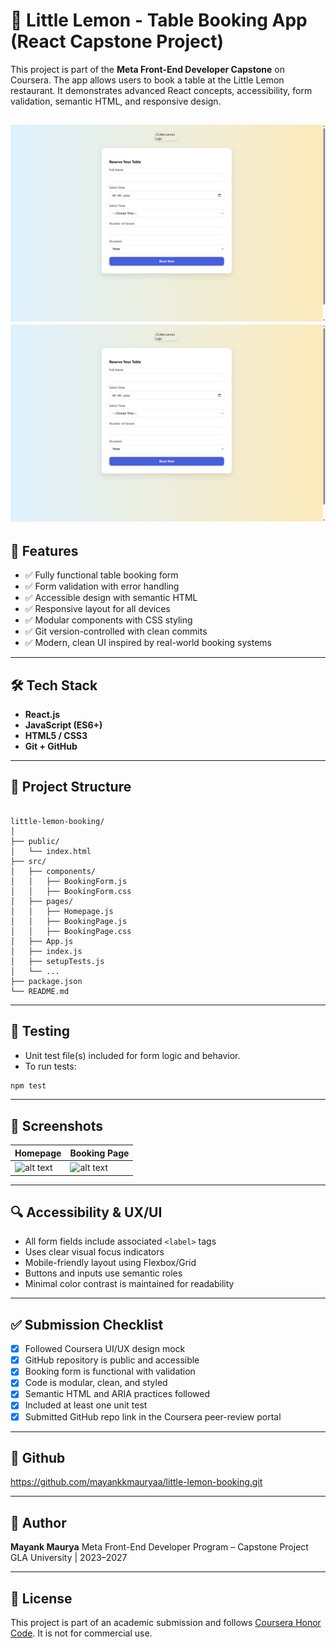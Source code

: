 # 🍋 Little Lemon - Table Booking App (React Capstone Project)

This project is part of the **Meta Front-End Developer Capstone** on Coursera. The app allows users to book a table at the Little Lemon restaurant. It demonstrates advanced React concepts, accessibility, form validation, semantic HTML, and responsive design.

 <!-- Replace with actual screenshot if needed -->
![alt text](image.png)
![alt text](image-1.png)
---

## 🚀 Features

- ✅ Fully functional table booking form
- ✅ Form validation with error handling
- ✅ Accessible design with semantic HTML
- ✅ Responsive layout for all devices
- ✅ Modular components with CSS styling
- ✅ Git version-controlled with clean commits
- ✅ Modern, clean UI inspired by real-world booking systems

---

## 🛠️ Tech Stack

- **React.js**
- **JavaScript (ES6+)**
- **HTML5 / CSS3**
- **Git + GitHub**

---

## 📁 Project Structure

```

little-lemon-booking/
│
├── public/
│   └── index.html
├── src/
│   ├── components/
│   │   ├── BookingForm.js
│   │   ├── BookingForm.css
│   ├── pages/
│   │   ├── Homepage.js
│   │   ├── BookingPage.js
│   │   ├── BookingPage.css
│   ├── App.js
│   ├── index.js
│   ├── setupTests.js
│   └── ...
├── package.json
└── README.md

````

---

## 🧪 Testing

- Unit test file(s) included for form logic and behavior.
- To run tests:

```bash
npm test
````

---

## 📸 Screenshots

| Homepage                                                        | Booking Page                                                          |
| --------------------------------------------------------------- | --------------------------------------------------------------------- |
|![alt text](image-3.png) | ![alt text](image-4.png) |

---

## 🔍 Accessibility & UX/UI

* All form fields include associated `<label>` tags
* Uses clear visual focus indicators
* Mobile-friendly layout using Flexbox/Grid
* Buttons and inputs use semantic roles
* Minimal color contrast is maintained for readability

---

## ✅ Submission Checklist

* [x] Followed Coursera UI/UX design mock
* [x] GitHub repository is public and accessible
* [x] Booking form is functional with validation
* [x] Code is modular, clean, and styled
* [x] Semantic HTML and ARIA practices followed
* [x] Included at least one unit test
* [x] Submitted GitHub repo link in the Coursera peer-review portal

---

## 🔗 Github

https://github.com/mayankkmauryaa/little-lemon-booking.git

---

## 👤 Author

**Mayank Maurya**
Meta Front-End Developer Program – Capstone Project
GLA University | 2023–2027

---

## 📜 License

This project is part of an academic submission and follows [Coursera Honor Code](https://www.coursera.org/about/honorcode). It is not for commercial use.

